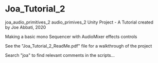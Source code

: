 # Joa_Tutorial_2
joa_audio_primitives_2
audio_primives_2 Unity Project - A Tutorial created by Joe Abbati, 2020

Making a basic mono Sequencer with AudioMixer effects controls

See the "Joa_Tutorial_2_ReadMe.pdf" file for a walkthrough of the project

Search "joa" to find relevant comments in the scripts...


